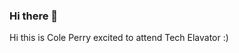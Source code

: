### Hi there 👋
Hi this is Cole Perry excited to attend Tech Elavator :)

<!--
**HunterOfPondies/HunterOfPondies** is a ✨ _special_ ✨ repository because its `README.md` (this file) appears on your GitHub profile.

Here are some ideas to get you started:

- 🔭 I’m currently working on ... prework
- 🌱 I’m currently learning ... Programming tools
- 👯 I’m looking to collaborate on .....
- 🤔 I’m looking for help with ... the next step
- 💬 Ask me about .....
- 📫 How to reach me: ... colepuro@outlook.com
- 😄 Pronouns: ... he/him
- ⚡ Fun fact: ... :D
-->
